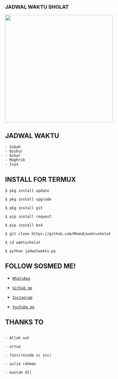 ### JADWAL WAKTU SHOLAT ###

<img src="https://encrypted-tbn0.gstatic.com/images?q=tbn:ANd9GcThwA_xePffUcd8rAdK-qxdPlOWo-XjDTXWS7mbkMR4CQrybITeLXNxODc&s=10" width="350" height="350">


## JADWAL WAKTU
```
- Subuh
- Dzuhur
- Ashar
- Maghrib
- Isya
```



## INSTALL FOR TERMUX
```
$ pkg install update

$ pkg install upgrade

$ pkg install git

$ pip install request

$ pip install bs4

$ git clone https://github.com/Rhmn8/waktusholat

$ cd waktusholat

$ python jadwalwaktu.py
```


## FOLLOW SOSMED ME!

* [`WhatsApp`](https://wa.me/6285821676621)

* [`Github me`](https://github.com/rhmn8)

* [`Instagram`](https://www.instagram.com/@rahman_nayyers)

* [`YouTube me`](https://bit.ly/AuliaRahmanOfficialYT)



## THANKS TO
```

- Allah swt

- ortua

- fais(recode sc ini)

- aulia rahman

- mastah dll

```
